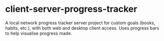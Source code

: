 # client-server-progress-tracker
A local network progress tracker server project for custom goals (books, habits, etc.), with both web and desktop client access. Uses progress bars to help visualise progress made.
